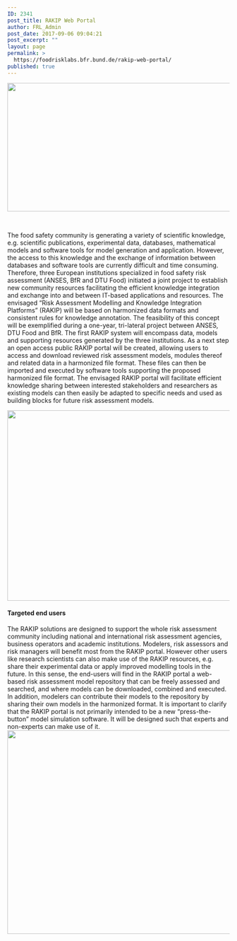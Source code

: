 ```yaml
---
ID: 2341
post_title: RAKIP Web Portal
author: FRL_Admin
post_date: 2017-09-06 09:04:21
post_excerpt: ""
layout: page
permalink: >
  https://foodrisklabs.bfr.bund.de/rakip-web-portal/
published: true
---
```

<img class="aligncenter size-large wp-image-2304" src="https://foodrisklabs.bfr.bund.de/wp-content/uploads/2017/07/RAKIP-Logo-1024x451.jpg" alt="" width="660" height="291" />

&nbsp;

The food safety community is generating a variety of scientific knowledge, e.g. scientific publications, experimental data, databases, mathematical models and software tools for model generation and application. However, the access to this knowledge and the exchange of information between databases and software tools are currently difficult and time consuming. Therefore, three European institutions specialized in food safety risk assessment (ANSES, BfR and DTU Food) initiated a joint project to establish new community resources facilitating the efficient knowledge integration and exchange into and between IT-based applications and resources. The envisaged “Risk Assessment Modelling and Knowledge Integration Platforms” (RAKIP) will be based on harmonized data formats and consistent rules for knowledge annotation. The feasibility of this concept will be exemplified during a one-year, tri-lateral project between ANSES, DTU Food and BfR. The first RAKIP system will encompass data, models and supporting resources generated by the three institutions. As a next step an open access public RAKIP portal will be created, allowing users to access and download reviewed risk assessment models, modules thereof and related data in a harmonized file format. These files can then be imported and executed by software tools supporting the proposed harmonized file format. The envisaged RAKIP portal will facilitate efficient knowledge sharing between interested stakeholders and researchers as existing models can then easily be adapted to specific needs and used as building blocks for future risk assessment models.

<img class="aligncenter size-full wp-image-2303" src="https://foodrisklabs.bfr.bund.de/wp-content/uploads/2017/07/RAKIP-File-System.png" alt="" width="677" height="431" />
<h4>Targeted end users</h4>
The RAKIP solutions are designed to support the whole risk assessment community including national and international risk assessment agencies, business operators and academic institutions. Modelers, risk assessors and risk managers will benefit most from the RAKIP portal. However other users like research scientists can also make use of the RAKIP resources, e.g. share their experimental data or apply improved modelling tools in the future.
In this sense, the end-users will find in the RAKIP portal a web-based risk assessment model repository that can be freely assessed and searched, and where models can be downloaded, combined and executed. In addition, modelers can contribute their models to the repository by sharing their own models in the harmonized format. It is important to clarify that the RAKIP portal is not primarily intended to be a new “press-the-button” model simulation software. It will be designed such that experts and non-experts can make use of it.

<img class="aligncenter size-full wp-image-2306" src="https://foodrisklabs.bfr.bund.de/wp-content/uploads/2017/07/RAKIP-Model-Sharing.png" alt="" width="580" height="461" />